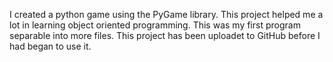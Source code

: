 I created a python game using the PyGame library. This project helped me a lot in learning object oriented programming. This was my first program separable into more files.
This project has been uploadet to GitHub before I had began to use it.
